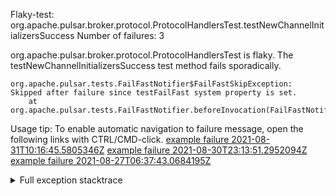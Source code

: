         
Flaky-test: org.apache.pulsar.broker.protocol.ProtocolHandlersTest.testNewChannelInitializersSuccess
Number of failures: 3

org.apache.pulsar.broker.protocol.ProtocolHandlersTest is flaky. The testNewChannelInitializersSuccess test method fails sporadically.

```
org.apache.pulsar.tests.FailFastNotifier$FailFastSkipException: Skipped after failure since testFailFast system property is set.
	at org.apache.pulsar.tests.FailFastNotifier.beforeInvocation(FailFastNotifier.java:88)

```

Usage tip: To enable automatic navigation to failure message, open the following links with CTRL/CMD-click.
[example failure 2021-08-31T10:16:45.5805346Z](https://github.com/apache/pulsar/runs/3471501156?check_suite_focus=true#step:10:2639)
[example failure 2021-08-30T23:13:51.2952094Z](https://github.com/apache/pulsar/runs/3467152431?check_suite_focus=true#step:9:1961)
[example failure 2021-08-27T06:37:43.0684195Z](https://github.com/apache/pulsar/runs/3440411059?check_suite_focus=true#step:9:3879)


<details>
<summary>Full exception stacktrace</summary>
<code><pre>
org.apache.pulsar.tests.FailFastNotifier$FailFastSkipException: Skipped after failure since testFailFast system property is set.
	at org.apache.pulsar.tests.FailFastNotifier.beforeInvocation(FailFastNotifier.java:88)

</pre></code>
</details>

